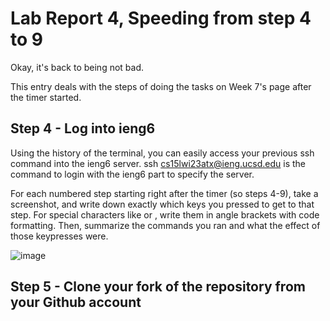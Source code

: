 # Lab Report 4, Speeding from step 4 to 9
Okay, it's back to being not bad.

This entry deals with the steps of doing the tasks on Week 7's page after the timer started.

## Step 4 - Log into ieng6

<up><enter> 
  
 Using the history of the terminal, you can easily access your previous ssh command into the ieng6 server. ssh cs15lwi23atx@ieng.ucsd.edu is the command to login with the ieng6 part to specify the server.

For each numbered step starting right after the timer (so steps 4-9), take a screenshot, and write down exactly which keys you pressed to get to that step. For special characters like <enter> or <tab>, write them in angle brackets with code formatting. Then, summarize the commands you ran and what the effect of those keypresses were. 
  
  ![image](https://user-images.githubusercontent.com/45048652/221386304-935ddd8e-6073-4071-9caf-b5120fc03f10.png)

## Step 5 - Clone your fork of the repository from your Github account
